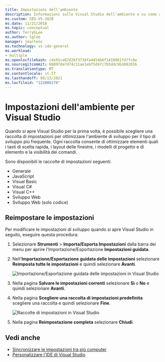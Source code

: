 ```yaml
---
title: Impostazioni dell'ambiente
description: Informazioni sulle Visual Studio dell'ambiente e su come adattarle in modo che siano ottimali per il tipo di sviluppo in uso.
ms.custom: SEO-VS-2020
ms.date: 11/21/2018
ms.topic: conceptual
author: TerryGLee
ms.author: tglee
manager: jmartens
ms.technology: vs-ide-general
ms.workload:
- multiple
ms.openlocfilehash: c4e91ce87d2bf3738fa4454b6f1410981fd7fc8e
ms.sourcegitcommit: 68897da7d74c31ae1ebf5d47c7b5ddc9b108265b
ms.translationtype: MT
ms.contentlocale: it-IT
ms.lasthandoff: 08/13/2021
ms.locfileid: "122086170"
---
```

# <a name="environment-settings-for-visual-studio"></a>Impostazioni dell'ambiente per Visual Studio

Quando si apre Visual Studio per la prima volta, è possibile scegliere una raccolta di impostazioni per ottimizzare l'ambiente di sviluppo per il tipo di sviluppo più frequente. Ogni raccolta consente di ottimizzare elementi quali i tasti di scelta rapida, i layout delle finestre, i modelli di progetto e di elemento e la visibilità dei comandi.

Sono disponibili le raccolte di impostazioni seguenti:

- Generale
- JavaScript
- Visual Basic
- Visual C#
- Visual C++
- Sviluppo Web
- Sviluppo Web (solo codice)

## <a name="reset-settings"></a>Reimpostare le impostazioni

Per modificare le impostazioni di sviluppo quando si apre Visual Studio in seguito, eseguire questa procedura:

1. Selezionare **Strumenti**  >  **Importa/Esporta Impostazioni** dalla barra dei menu per aprire l'Importazione/Esportazione **Impostazioni guidata**.

1. Nell'**Importazione/Esportazione guidata delle impostazioni** selezionare **Reimposta tutte le impostazioni** e quindi selezionare **Avanti**.

   ![Importazione/Esportazione guidata delle impostazioni in Visual Studio](media/reset-all-settings.png)

1. Nella pagina **Salvare le impostazioni correnti** selezionare **Sì** o **No** e quindi selezionare **Avanti**.

1. Nella pagina **Scegliere una raccolta di impostazioni predefinita** scegliere una raccolta e quindi selezionare **Fine**.

   ![Raccolte di impostazioni in Visual Studio](media/settings-collections.png)

1. Nella pagina **Reimpostazione completa** selezionare **Chiudi**.

## <a name="see-also"></a>Vedi anche

- [Sincronizzare le impostazioni tra più computer](synchronized-settings-in-visual-studio.md)
- [Personalizzare l'IDE di Visual Studio](personalizing-the-visual-studio-ide.md)
